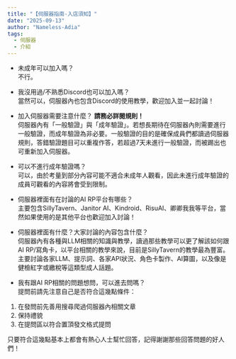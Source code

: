 ```yaml
---
title: "【伺服器指南-入店須知】"
date: "2025-09-13"
author: "Nameless-Adia"
tags:
  - 伺服器
  - 介紹
---
```


- 未成年可以加入嗎？  
不行。  

- 我沒用過/不熟悉Discord也可以加入嗎？  
當然可以，伺服器內也包含Discord的使用教學，歡迎加入並一起討論！  

- 加入伺服器需要注意什麼？
**請務必詳閱規則！**  
伺服器內有「一般驗證」與「成年驗證」。若想長期待在伺服器內則需要進行一般驗證，而成年驗證為非必要。一般驗證的目的是確保成員們都讀過伺服器規則，答錯驗證題目可以重複作答，若超過7天未進行一般驗證，而被踢出也可重新加入伺服器。  

- 可以不進行成年驗證嗎？  
可以，由於考量到部分內容可能不適合未成年人觀看，因此未進行成年驗證的成員可觀看的內容將會受到限制。  

- 伺服器裡面有在討論的AI RP平台有哪些？  
主要包含SillyTavern、Janitor AI、Kindroid、RisuAI、卿卿我我等平台，當然如果使用的是其他平台也歡迎加入討論！  

- 伺服器裡面有什麼？大家討論的內容包含什麼？  
伺服器內有各種與LLM相關的知識與教學，讀過那些教學可以更了解該如何跟AI RP/寫角卡，以平台相關的教學來說，目前是SillyTavern的教學最為豐富。  
主要討論各家LLM、提示詞、各家API狀況、角色卡製作、AI算圖，以及像是健檢紅字或繳稅等這類型成人話題。  

- 我有跟AI RP相關的問題想問，可以進去問嗎？  
提問前請先注意自己是否符合這幾點條件：  

1. 在發問前先善用搜尋爬過伺服器內相關文章  
2. 保持禮貌  
3. 在提問區以符合置頂發文格式提問  

只要符合這幾點基本上都會有熱心人士幫忙回答，記得謝謝那些回答問題的好人們！  
